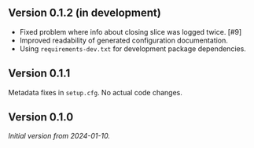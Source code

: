 ## Version 0.1.2 (in development)

* Fixed problem where info about closing slice was logged twice. [#9]
* Improved readability of generated configuration documentation.
* Using `requirements-dev.txt` for development package dependencies.

## Version 0.1.1

Metadata fixes in `setup.cfg`. No actual code changes.

## Version 0.1.0

*Initial version from 2024-01-10.*
